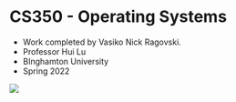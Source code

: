 # CS350 - Operating Systems

- Work completed by Vasiko Nick Ragovski.
- Professor Hui Lu
- BInghamton University
- Spring 2022

![](https://external-content.duckduckgo.com/iu/?u=https%3A%2F%2Fwww.logolynx.com%2Fimages%2Flogolynx%2F51%2F51387a7a106daa7929f846e672642493.png&f=1&nofb=1)

